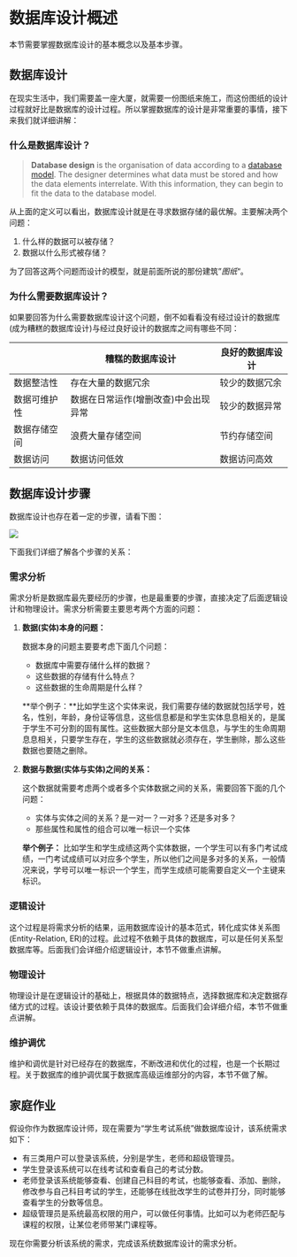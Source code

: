 # 数据库设计概述

本节需要掌握数据库设计的基本概念以及基本步骤。



## 数据库设计

在现实生活中，我们需要盖一座大厦，就需要一份图纸来施工，而这份图纸的设计过程就好比是数据库的设计过程。所以掌握数据库的设计是非常重要的事情，接下来我们就详细讲解：

### 什么是数据库设计？

>**Database design** is the organisation of data according to a [database model](https://en.wikipedia.org/wiki/Database_model). The designer determines what data must be stored and how the data elements interrelate. With this information, they can begin to fit the data to the database model.

从上面的定义可以看出，数据库设计就是在寻求数据存储的最优解。主要解决两个问题：

1. 什么样的数据可以被存储？
2. 数据以什么形式被存储？

为了回答这两个问题而设计的模型，就是前面所说的那份建筑”*图纸*“。

### 为什么需要数据库设计？

如果要回答为什么需要数据库设计这个问题，倒不如看看没有经过设计的数据库(成为糟糕的数据库设计)与经过良好设计的数据库之间有哪些不同：

|              | 糟糕的数据库设计                     | 良好的数据库设计 |
| ------------ | ------------------------------------ | ---------------- |
| 数据整洁性   | 存在大量的数据冗余                   | 较少的数据冗余   |
| 数据可维护性 | 数据在日常运作(增删改查)中会出现异常 | 较少的数据异常   |
| 数据存储空间 | 浪费大量存储空间                     | 节约存储空间     |
| 数据访问     | 数据访问低效                         | 数据访问高效     |



## 数据库设计步骤

数据库设计也存在着一定的步骤，请看下图：

![](http://ww1.sinaimg.cn/large/af4e9f79ly1fzxzibxudaj21dq06e75a.jpg)

下面我们详细了解各个步骤的关系：

### 需求分析

需求分析是数据库最先要经历的步骤，也是最重要的步骤，直接决定了后面逻辑设计和物理设计。需求分析需要主要思考两个方面的问题：

1. **数据(实体)本身的问题：**

   数据本身的问题主要要考虑下面几个问题：

   * 数据库中需要存储什么样的数据？
   * 这些数据的存储有什么特点？
   * 这些数据的生命周期是什么样？

   **举个例子：**比如学生这个实体来说，我们需要存储的数据就包括学号，姓名，性别，年龄，身份证等信息，这些信息都是和学生实体息息相关的，是属于学生不可分割的固有属性。这些数据大部分是文本信息，与学生的生命周期息息相关，只要学生存在，学生的这些数据就必须存在，学生删除，那么这些数据也要随之删除。

2. **数据与数据(实体与实体)之间的关系：**

   这个数据就需要考虑两个或者多个实体数据之间的关系，需要回答下面的几个问题：

   * 实体与实体之间的关系？是一对一？一对多？还是多对多？
   * 那些属性和属性的组合可以唯一标识一个实体

   **举个例子：** 比如学生和学生成绩这两个实体数据，一个学生可以有多门考试成绩，一门考试成绩可以对应多个学生，所以他们之间是多对多的关系，一般情况来说，学号可以唯一标识一个学生，而学生成绩可能需要自定义一个主键来标识。

### 逻辑设计

这个过程是将需求分析的结果，运用数据库设计的基本范式，转化成实体关系图(Entity-Relation, ER)的过程。此过程不依赖于具体的数据库，可以是任何关系型数据库等。后面我们会详细介绍逻辑设计，本节不做重点讲解。

### 物理设计

物理设计是在逻辑设计的基础上，根据具体的数据特点，选择数据库和决定数据存储方式的过程。该设计要依赖于具体的数据库。后面我们会详细介绍，本节不做重点讲解。

### 维护调优

维护和调优是针对已经存在的数据库，不断改进和优化的过程，也是一个长期过程。关于数据库的维护调优属于数据库高级运维部分的内容，本节不做了解。



## 家庭作业

假设你作为数据库设计师，现在需要为“学生考试系统”做数据库设计，该系统需求如下：

* 有三类用户可以登录该系统，分别是学生，老师和超级管理员。
* 学生登录该系统可以在线考试和查看自己的考试分数。
* 老师登录该系统能够查看、创建自己科目的考试，也能够查看、添加、删除，修改参与自己科目考试的学生，还能够在线批改学生的试卷并打分，同时能够查看学生的分数等信息。
* 超级管理员是系统最高权限的用户，可以做任何事情。比如可以为老师匹配与课程的权限，让某位老师带某门课程等。

现在你需要分析该系统的需求，完成该系统数据库设计的需求分析。